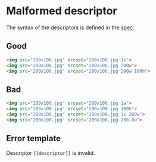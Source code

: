 # Malformed descriptor

The syntax of the descriptors is defined in the [spec](https://html.spec.whatwg.org/multipage/embedded-content.html#image-candidate-string).

## Good

```html
<img src="200x100.jpg" srcset="200x100.jpg 1x">
<img src="200x100.jpg" srcset="200x100.jpg 200w">
<img src="200x100.jpg" srcset="200x100.jpg 200w 100h">
```

## Bad

```html
<img src="200x100.jpg" srcset="200x100.jpg 1a">
<img src="200x100.jpg" srcset="200x100.jpg 100h">
<img src="200x100.jpg" srcset="200x100.jpg 1x 200w">
<img src="200x100.jpg" srcset="200x100.jpg 200.0w">
```

## Error template

Descriptor `{{descriptor}}` is invalid.
